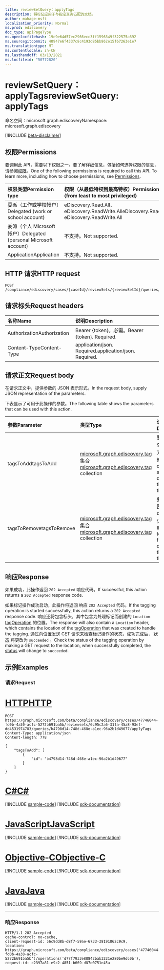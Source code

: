 ```yaml
---
title: reviewSetQuery：applyTags
description: 将标记应用于与指定查询匹配的文档。
author: mahage-msft
localization_priority: Normal
ms.prod: ediscovery
doc_type: apiPageType
ms.openlocfilehash: 19e9e64d57ec2966ecc3ff1596849f322575a692
ms.sourcegitcommit: 40947e6f4337c8c4193d85bb862e15f67263e1e7
ms.translationtype: MT
ms.contentlocale: zh-CN
ms.lasthandoff: 03/13/2021
ms.locfileid: "50772820"
---
```

# <a name="reviewsetquery-applytags"></a><span data-ttu-id="5449d-103">reviewSetQuery：applyTags</span><span class="sxs-lookup"><span data-stu-id="5449d-103">reviewSetQuery: applyTags</span></span>

<span data-ttu-id="5449d-104">命名空间：microsoft.graph.ediscovery</span><span class="sxs-lookup"><span data-stu-id="5449d-104">Namespace: microsoft.graph.ediscovery</span></span>

[!INCLUDE [beta-disclaimer](../../includes/beta-disclaimer.md)]

## <a name="permissions"></a><span data-ttu-id="5449d-105">权限</span><span class="sxs-lookup"><span data-stu-id="5449d-105">Permissions</span></span>

<span data-ttu-id="5449d-p101">要调用此 API，需要以下权限之一。要了解详细信息，包括如何选择权限的信息，请参阅[权限](/graph/permissions-reference)。</span><span class="sxs-lookup"><span data-stu-id="5449d-p101">One of the following permissions is required to call this API. To learn more, including how to choose permissions, see [Permissions](/graph/permissions-reference).</span></span>

|<span data-ttu-id="5449d-108">权限类型</span><span class="sxs-lookup"><span data-stu-id="5449d-108">Permission type</span></span>|<span data-ttu-id="5449d-109">权限（从最低特权到最高特权）</span><span class="sxs-lookup"><span data-stu-id="5449d-109">Permissions (from least to most privileged)</span></span>|
|:---|:---|
|<span data-ttu-id="5449d-110">委派（工作或学校帐户）</span><span class="sxs-lookup"><span data-stu-id="5449d-110">Delegated (work or school account)</span></span>|<span data-ttu-id="5449d-111">eDiscovery.Read.All、eDiscovery.ReadWrite.All</span><span class="sxs-lookup"><span data-stu-id="5449d-111">eDiscovery.Read.All, eDiscovery.ReadWrite.All</span></span>|
|<span data-ttu-id="5449d-112">委派（个人 Microsoft 帐户）</span><span class="sxs-lookup"><span data-stu-id="5449d-112">Delegated (personal Microsoft account)</span></span>|<span data-ttu-id="5449d-113">不支持。</span><span class="sxs-lookup"><span data-stu-id="5449d-113">Not supported.</span></span>|
|<span data-ttu-id="5449d-114">Application</span><span class="sxs-lookup"><span data-stu-id="5449d-114">Application</span></span>|<span data-ttu-id="5449d-115">不支持。</span><span class="sxs-lookup"><span data-stu-id="5449d-115">Not supported.</span></span>|

## <a name="http-request"></a><span data-ttu-id="5449d-116">HTTP 请求</span><span class="sxs-lookup"><span data-stu-id="5449d-116">HTTP request</span></span>

<!-- {
  "blockType": "ignored"
}
-->

``` http
POST /compliance/ediscovery/cases/{caseId}/reviewSets/{reviewSetId}/queries/{reviewSetQueryId}/applyTags
```

## <a name="request-headers"></a><span data-ttu-id="5449d-117">请求标头</span><span class="sxs-lookup"><span data-stu-id="5449d-117">Request headers</span></span>

|<span data-ttu-id="5449d-118">名称</span><span class="sxs-lookup"><span data-stu-id="5449d-118">Name</span></span>|<span data-ttu-id="5449d-119">说明</span><span class="sxs-lookup"><span data-stu-id="5449d-119">Description</span></span>|
|:---|:---|
|<span data-ttu-id="5449d-120">Authorization</span><span class="sxs-lookup"><span data-stu-id="5449d-120">Authorization</span></span>|<span data-ttu-id="5449d-p102">Bearer {token}。必需。</span><span class="sxs-lookup"><span data-stu-id="5449d-p102">Bearer {token}. Required.</span></span>|
|<span data-ttu-id="5449d-123">Content-Type</span><span class="sxs-lookup"><span data-stu-id="5449d-123">Content-Type</span></span>|<span data-ttu-id="5449d-p103">application/json. Required.</span><span class="sxs-lookup"><span data-stu-id="5449d-p103">application/json. Required.</span></span>|

## <a name="request-body"></a><span data-ttu-id="5449d-126">请求正文</span><span class="sxs-lookup"><span data-stu-id="5449d-126">Request body</span></span>

<span data-ttu-id="5449d-127">在请求正文中，提供参数的 JSON 表示形式。</span><span class="sxs-lookup"><span data-stu-id="5449d-127">In the request body, supply JSON representation of the parameters.</span></span>

<span data-ttu-id="5449d-128">下表显示了可用于此操作的参数。</span><span class="sxs-lookup"><span data-stu-id="5449d-128">The following table shows the parameters that can be used with this action.</span></span>

|<span data-ttu-id="5449d-129">参数</span><span class="sxs-lookup"><span data-stu-id="5449d-129">Parameter</span></span>|<span data-ttu-id="5449d-130">类型</span><span class="sxs-lookup"><span data-stu-id="5449d-130">Type</span></span>|<span data-ttu-id="5449d-131">说明</span><span class="sxs-lookup"><span data-stu-id="5449d-131">Description</span></span>|
|:---|:---|:---|
|<span data-ttu-id="5449d-132">tagsToAdd</span><span class="sxs-lookup"><span data-stu-id="5449d-132">tagsToAdd</span></span>|<span data-ttu-id="5449d-133">[microsoft.graph.ediscovery.tag](../resources/ediscovery-tag.md) 集合</span><span class="sxs-lookup"><span data-stu-id="5449d-133">[microsoft.graph.ediscovery.tag](../resources/ediscovery-tag.md) collection</span></span>|<span data-ttu-id="5449d-134">要添加到与查询匹配的文档的标记的标识。</span><span class="sxs-lookup"><span data-stu-id="5449d-134">IDs of tags to add to the documents that match the query.</span></span>|
|<span data-ttu-id="5449d-135">tagsToRemove</span><span class="sxs-lookup"><span data-stu-id="5449d-135">tagsToRemove</span></span>|<span data-ttu-id="5449d-136">[microsoft.graph.ediscovery.tag](../resources/ediscovery-tag.md) 集合</span><span class="sxs-lookup"><span data-stu-id="5449d-136">[microsoft.graph.ediscovery.tag](../resources/ediscovery-tag.md) collection</span></span>|<span data-ttu-id="5449d-137">要从与查询匹配的文档中删除的标记的标识。</span><span class="sxs-lookup"><span data-stu-id="5449d-137">IDs of tags to remove from the documents that match the query.</span></span>|

## <a name="response"></a><span data-ttu-id="5449d-138">响应</span><span class="sxs-lookup"><span data-stu-id="5449d-138">Response</span></span>

<span data-ttu-id="5449d-139">如果成功，此操作返回 `202 Accepted` 响应代码。</span><span class="sxs-lookup"><span data-stu-id="5449d-139">If successful, this action returns a `202 Accepted` response code.</span></span>

<span data-ttu-id="5449d-140">如果标记操作成功启动，此操作将返回 响应 `202 Accepted` 代码。</span><span class="sxs-lookup"><span data-stu-id="5449d-140">If the tagging operation is started successfully, this action returns a `202 Accepted` response code.</span></span> <span data-ttu-id="5449d-141">响应还将包含标头，其中包含为处理标记而创建的 `Location` [tagOperation](../resources/ediscovery-tagOperation.md) 的位置。</span><span class="sxs-lookup"><span data-stu-id="5449d-141">The response will also contain a `Location` header, which contains the location of the [tagOperation](../resources/ediscovery-tagOperation.md) that was created to handle the tagging.</span></span> <span data-ttu-id="5449d-142">通过向位置发送 GET 请求来检查标记操作的状态，成功完成后， [状态](../resources/ediscovery-caseoperation.md#caseoperationstatus-values) 将更改为 `succeeded` 。</span><span class="sxs-lookup"><span data-stu-id="5449d-142">Check the status of the tagging operation by making a GET request to the location, when successfully completed, the [status](../resources/ediscovery-caseoperation.md#caseoperationstatus-values) will change to `succeeded`.</span></span>

## <a name="examples"></a><span data-ttu-id="5449d-143">示例</span><span class="sxs-lookup"><span data-stu-id="5449d-143">Examples</span></span>

### <a name="request"></a><span data-ttu-id="5449d-144">请求</span><span class="sxs-lookup"><span data-stu-id="5449d-144">Request</span></span>


# <a name="http"></a>[<span data-ttu-id="5449d-145">HTTP</span><span class="sxs-lookup"><span data-stu-id="5449d-145">HTTP</span></span>](#tab/http)
<!-- {
  "blockType": "request",
  "name": "reviewsetquery_applytags"
}
-->

``` http
POST https://graph.microsoft.com/beta/compliance/ediscovery/cases/47746044-fd0b-4a30-acfc-5272b691ba5b/reviewsets/6c95c2a6-31fa-45a8-93ef-dd4531974783/queries/b4798d14-748d-468e-a1ec-96a2b1d49677/applyTags
Content-Type: application/json
Content-length: 778

{
    "tagsToAdd": [
        {
            "id": "b4798d14-748d-468e-a1ec-96a2b1d49677"
        }
    ]
}
```
# <a name="c"></a>[<span data-ttu-id="5449d-146">C#</span><span class="sxs-lookup"><span data-stu-id="5449d-146">C#</span></span>](#tab/csharp)
[!INCLUDE [sample-code](../includes/snippets/csharp/reviewsetquery-applytags-csharp-snippets.md)]
[!INCLUDE [sdk-documentation](../includes/snippets/snippets-sdk-documentation-link.md)]

# <a name="javascript"></a>[<span data-ttu-id="5449d-147">JavaScript</span><span class="sxs-lookup"><span data-stu-id="5449d-147">JavaScript</span></span>](#tab/javascript)
[!INCLUDE [sample-code](../includes/snippets/javascript/reviewsetquery-applytags-javascript-snippets.md)]
[!INCLUDE [sdk-documentation](../includes/snippets/snippets-sdk-documentation-link.md)]

# <a name="objective-c"></a>[<span data-ttu-id="5449d-148">Objective-C</span><span class="sxs-lookup"><span data-stu-id="5449d-148">Objective-C</span></span>](#tab/objc)
[!INCLUDE [sample-code](../includes/snippets/objc/reviewsetquery-applytags-objc-snippets.md)]
[!INCLUDE [sdk-documentation](../includes/snippets/snippets-sdk-documentation-link.md)]

# <a name="java"></a>[<span data-ttu-id="5449d-149">Java</span><span class="sxs-lookup"><span data-stu-id="5449d-149">Java</span></span>](#tab/java)
[!INCLUDE [sample-code](../includes/snippets/java/reviewsetquery-applytags-java-snippets.md)]
[!INCLUDE [sdk-documentation](../includes/snippets/snippets-sdk-documentation-link.md)]

---


### <a name="response"></a><span data-ttu-id="5449d-150">响应</span><span class="sxs-lookup"><span data-stu-id="5449d-150">Response</span></span>

<!-- {
  "blockType": "response",
  "truncated": true
}
-->

``` http
HTTP/1.1 202 Accepted
cache-control: no-cache,
client-request-id: 56c9dd8b-d8f7-59ae-6733-38191862c9c9,
location: https://graph.microsoft.com/beta/compliance/ediscovery/cases('47746044-fd0b-4a30-acfc-5272b691ba5b')/operations('d77f7933e88842bab3221e280be9dc0b'),
request-id: c2397a81-e9c2-4851-b669-d87e0751e45a
```
